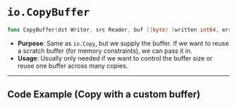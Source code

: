 # `io.CopyBuffer`

```go
func CopyBuffer(dst Writer, src Reader, buf []byte) (written int64, err error)
```

- **Purpose**: Same as `io.Copy`, but we supply the buffer. If we want to reuse a scratch buffer (for memory constraints), we can pass it in.
- **Usage**: Usually only needed if we want to control the buffer size or reuse one buffer across many copies.

---

## Code Example (Copy with a custom buffer)

```go
```

```sh
```

